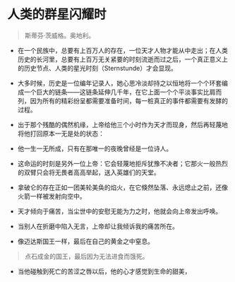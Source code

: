 #  人类的群星闪耀时


> 斯蒂芬·茨威格。奥地利。


- 在一个民族中，总要有上百万人的存在，一位天才人物才能从中走出；在人类历史的长河里，总要有上百万无关紧要的时刻流逝而过之后，一个真正意义上的历史节点、人类的星光时刻（Sternstunde）才会显现。

- 大多时候，历史是一位编年记录人，她心思冷淡却持之以恒地将一个个环套编成一个巨大的链条——这链条延伸几千年，在它上面一个个平淡事实比肩而列，因为所有的精彩纷呈都需要准备时间，每一桩真正的事件都需要有发酵的过程。

- 出于那个残酷的偶然机缘，上帝给他三个小时作为天才而现身，然后再轻蔑地将他打回原本一无是处的状态：

- 他一生一无所成，只有在那唯一的夜晚曾经是一位诗人。

- 这命运的时刻是另外一位上帝：它会轻蔑地拒斥犹豫不决者；它那火一般热烈的双臂只会将无畏者高高举起，送入英雄们的天堂。

- 拿破仑的存在正如一团美轮美奂的焰火，在它倏然坠落、永远熄止之前，还像火箭一样被发射向空中。

- 天才倾向于痛苦，当尘世中的安慰无能为力之时，他就会向上帝发出呼唤。

- 当别人在折磨中陷入无言，上帝却让我倾诉我的痛苦所在。

- 像迈达斯国王一样，最后在自己的黄金之中窒息。
> 点石成金的国王，最后因为无法进食而饿死。

- 当他碰触到死亡的苦涩之唇以后，他的心才感觉到生命的甜美，
